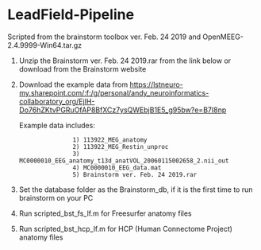 # LeadField-Pipeline
Scripted from the brainstorm toolbox ver. Feb. 24 2019 and OpenMEEG-2.4.9999-Win64.tar.gz
1. Unzip the Brainstorm ver. Feb. 24 2019.rar from the link below or download from the Brainstorm website
2. Download the example data from https://lstneuro-my.sharepoint.com/:f:/g/personal/andy_neuroinformatics-collaboratory_org/EjIH-Do76hZKtvPGRuOfAP8BfXCz7ysQWEbjB1E5_g95bw?e=B7I8np 

   Example data includes: 
                      
                      1) 113922_MEG_anatomy 
                      2) 113922_MEG_Restin_unproc 
                      3) MC0000010_EEG_anatomy_t13d_anatVOL_20060115002658_2.nii_out 
                      4) MC0000010_EEG_data.mat
                      5) Brainstorm ver. Feb. 24 2019.rar
3. Set the database folder as the Brainstorm_db, if it is the first time to run brainstorm on your PC
4. Run scripted_bst_fs_lf.m for Freesurfer anatomy files
5. Run scripted_bst_hcp_lf.m for HCP (Human Connectome Project) anatomy files
